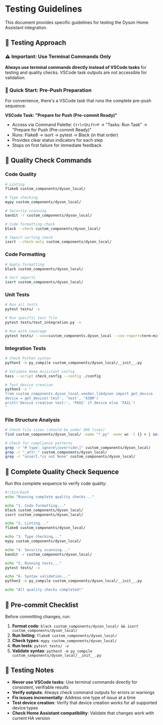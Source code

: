 # Testing Guidelines

This document provides specific guidelines for testing the Dyson Home Assistant integration.

## 🧪 Testing Approach

### ⚠️ Important: Use Terminal Commands Only

**Always use terminal commands directly instead of VSCode tasks** for testing and quality checks. VSCode task outputs are not accessible for validation.

### 🚀 Quick Start: Pre-Push Preparation

For convenience, there's a VSCode task that runs the complete pre-push sequence:

**VSCode Task: "Prepare for Push (Pre-commit Ready)"**
- Access via Command Palette: `Ctrl+Shift+P` → "Tasks: Run Task" → "Prepare for Push (Pre-commit Ready)"
- Runs: Flake8 → isort → pytest → Black (in that order)
- Provides clear status indicators for each step
- Stops on first failure for immediate feedback

## 🔧 Quality Check Commands

### Code Quality

```bash
# Linting
flake8 custom_components/dyson_local/

# Type checking
mypy custom_components/dyson_local/

# Security scanning
bandit -r custom_components/dyson_local/

# Code formatting check
black --check custom_components/dyson_local/

# Import sorting check
isort --check-only custom_components/dyson_local/
```

### Code Formatting

```bash
# Apply formatting
black custom_components/dyson_local/

# Sort imports
isort custom_components/dyson_local/
```

### Unit Tests

```bash
# Run all tests
pytest tests/ -v

# Run specific test file
pytest tests/test_integration.py -v

# Run with coverage
pytest tests/ --cov=custom_components.dyson_local --cov-report=term-missing
```

### Integration Tests

```bash
# Check Python syntax
python3 -m py_compile custom_components/dyson_local/__init__.py

# Validate Home Assistant config
hass --script check_config --config ./config

# Test device creation
python3 -c "
from custom_components.dyson_local.vendor.libdyson import get_device
device = get_device('test', 'test', '438M')
print('Device creation test:', 'PASS' if device else 'FAIL')
"
```

### File Structure Analysis

```bash
# Check file sizes (should be under 300 lines)
find custom_components/dyson_local/ -name "*.py" -exec wc -l {} + | sort -n

# Check for compliance patterns
grep -r "# type: ignore\[override\]" custom_components/dyson_local/
grep -r "_attr_" custom_components/dyson_local/
grep -r "assert.*is not None" custom_components/dyson_local/
```

## 🎯 Complete Quality Check Sequence

Run this complete sequence to verify code quality:

```bash
#!/bin/bash
echo "Running complete quality checks..."

echo "1. Code formatting..."
black custom_components/dyson_local/
isort custom_components/dyson_local/

echo "2. Linting..."
flake8 custom_components/dyson_local/

echo "3. Type checking..."
mypy custom_components/dyson_local/

echo "4. Security scanning..."
bandit -r custom_components/dyson_local/

echo "5. Running tests..."
pytest tests/ -v

echo "6. Syntax validation..."
python3 -m py_compile custom_components/dyson_local/__init__.py

echo "All quality checks completed!"
```

## 🚨 Pre-commit Checklist

Before committing changes, run:

1. **Format code**: `black custom_components/dyson_local/ && isort custom_components/dyson_local/`
2. **Run linting**: `flake8 custom_components/dyson_local/`
3. **Check types**: `mypy custom_components/dyson_local/`
4. **Run tests**: `pytest tests/ -v`
5. **Validate syntax**: `python3 -m py_compile custom_components/dyson_local/__init__.py`

## 📝 Testing Notes

- **Never use VSCode tasks**: Use terminal commands directly for consistent, verifiable results
- **Verify outputs**: Always check command outputs for errors or warnings
- **Fix issues incrementally**: Address one type of issue at a time
- **Test device creation**: Verify that device creation works for all supported device types
- **Check Home Assistant compatibility**: Validate that changes work with current HA version
